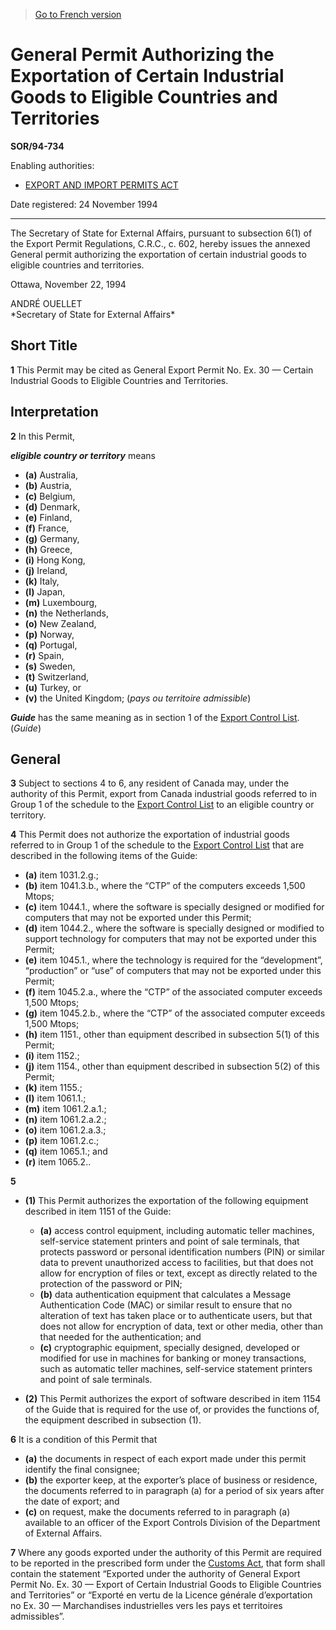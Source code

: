 > [Go to French version](/fr/Règlements/Décrets,%20ordonnances%20et%20règlements%20statutaires/94/734.md)

# General Permit Authorizing the Exportation of Certain Industrial Goods to Eligible Countries and Territories

**SOR/94-734**

Enabling authorities: 
- [EXPORT AND IMPORT PERMITS ACT](/en/Acts/Revised%20Statutes%20of%20Canada/E/E-19.md)

Date registered: 24 November 1994

----------

The Secretary of State for External Affairs, pursuant to subsection 6(1) of the Export Permit Regulations, C.R.C., c. 602, hereby issues the annexed General permit authorizing the exportation of certain industrial goods to eligible countries and territories.

Ottawa, November 22, 1994


<p>ANDRÉ OUELLET<br />*Secretary of State for External Affairs*<br /></p>




## Short Title


**1** This Permit may be cited as General Export Permit No. Ex. 30 — Certain Industrial Goods to Eligible Countries and Territories.




## Interpretation


**2** In this Permit,

***eligible country or territory*** means
- **(a)** Australia,
- **(b)** Austria,
- **(c)** Belgium,
- **(d)** Denmark,
- **(e)** Finland,
- **(f)** France,
- **(g)** Germany,
- **(h)** Greece,
- **(i)** Hong Kong,
- **(j)** Ireland,
- **(k)** Italy,
- **(l)** Japan,
- **(m)** Luxembourg,
- **(n)** the Netherlands,
- **(o)** New Zealand,
- **(p)** Norway,
- **(q)** Portugal,
- **(r)** Spain,
- **(s)** Sweden,
- **(t)** Switzerland,
- **(u)** Turkey, or
- **(v)** the United Kingdom; (*pays ou territoire admissible*)

***Guide*** has the same meaning as in section 1 of the [Export Control List](/en/Regulations/Statutory%20Orders%20and%20Regulations/89/202.md). (*Guide*)




## General


**3** Subject to sections 4 to 6, any resident of Canada may, under the authority of this Permit, export from Canada industrial goods referred to in Group 1 of the schedule to the [Export Control List](/en/Regulations/Statutory%20Orders%20and%20Regulations/89/202.md) to an eligible country or territory.



**4** This Permit does not authorize the exportation of industrial goods referred to in Group 1 of the schedule to the [Export Control List](/en/Regulations/Statutory%20Orders%20and%20Regulations/89/202.md) that are described in the following items of the Guide:
- **(a)** item 1031.2.g.;
- **(b)** item 1041.3.b., where the “CTP” of the computers exceeds 1,500 Mtops;
- **(c)** item 1044.1., where the software is specially designed or modified for computers that may not be exported under this Permit;
- **(d)** item 1044.2., where the software is specially designed or modified to support technology for computers that may not be exported under this Permit;
- **(e)** item 1045.1., where the technology is required for the “development”, “production” or “use” of computers that may not be exported under this Permit;
- **(f)** item 1045.2.a., where the “CTP” of the associated computer exceeds 1,500 Mtops;
- **(g)** item 1045.2.b., where the “CTP” of the associated computer exceeds 1,500 Mtops;
- **(h)** item 1151., other than equipment described in subsection 5(1) of this Permit;
- **(i)** item 1152.;
- **(j)** item 1154., other than equipment described in subsection 5(2) of this Permit;
- **(k)** item 1155.;
- **(l)** item 1061.1.;
- **(m)** item 1061.2.a.1.;
- **(n)** item 1061.2.a.2.;
- **(o)** item 1061.2.a.3.;
- **(p)** item 1061.2.c.;
- **(q)** item 1065.1.; and
- **(r)** item 1065.2..



**5** 

- **(1)** This Permit authorizes the exportation of the following equipment described in item 1151 of the Guide:
	- **(a)** access control equipment, including automatic teller machines, self-service statement printers and point of sale terminals, that protects password or personal identification numbers (PIN) or similar data to prevent unauthorized access to facilities, but that does not allow for encryption of files or text, except as directly related to the protection of the password or PIN;
	- **(b)** data authentication equipment that calculates a Message Authentication Code (MAC) or similar result to ensure that no alteration of text has taken place or to authenticate users, but that does not allow for encryption of data, text or other media, other than that needed for the authentication; and
	- **(c)** cryptographic equipment, specially designed, developed or modified for use in machines for banking or money transactions, such as automatic teller machines, self-service statement printers and point of sale terminals.

- **(2)** This Permit authorizes the export of software described in item 1154 of the Guide that is required for the use of, or provides the functions of, the equipment described in subsection (1).



**6** It is a condition of this Permit that
- **(a)** the documents in respect of each export made under this permit identify the final consignee;
- **(b)** the exporter keep, at the exporter’s place of business or residence, the documents referred to in paragraph (a) for a period of six years after the date of export; and
- **(c)** on request, make the documents referred to in paragraph (a) available to an officer of the Export Controls Division of the Department of External Affairs.



**7** Where any goods exported under the authority of this Permit are required to be reported in the prescribed form under the [Customs Act](/en/Acts/Statutes%20of%20Canada/1985/c.%201%20(2nd%20Supp.).md), that form shall contain the statement “Exported under the authority of General Export Permit No. Ex. 30 — Export of Certain Industrial Goods to Eligible Countries and Territories” or “Exporté en vertu de la Licence générale d’exportation no Ex. 30 — Marchandises industrielles vers les pays et territoires admissibles”.


